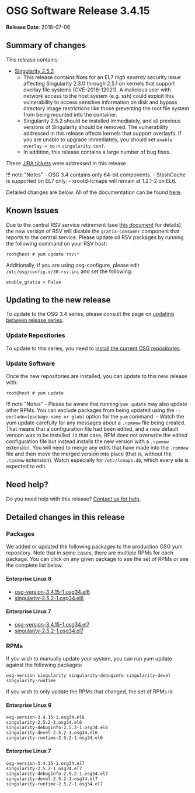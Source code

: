 OSG Software Release 3.4.15
===========================

**Release Date**: 2018-07-06

Summary of changes
------------------

This release contains:

-   [Singularity 2.5.2](https://github.com/singularityware/singularity/releases/tag/2.5.2)
    -   This release contains fixes for an EL7 *high severity* security issue affecting Singularity 2.3.0 through 2.5.1
        on kernels that support overlay file systems (CVE-2018-12021). A malicious user with network access to the host
        system (e.g. ssh) could exploit this vulnerability to access sensitive information on disk and bypass directory
        image restrictions like those preventing the root file system from being mounted into the container.
    -   Singularity 2.5.2 should be installed immediately, and all previous versions of Singularity should be removed.
        The vulnerability addressed in this release affects kernels that support overlayfs. If you are unable to upgrade
        immediately, you should set `enable overlay = no` in `singularity.conf`.
    -   In addition, this release contains a large number of bug fixes.

These [JIRA tickets](https://jira.opensciencegrid.org/issues/?jql=project%20%3D%20SOFTWARE%20AND%20fixVersion%20%3D%203.4.15%20ORDER%20BY%20priority%20DESC%2C%20key%20DESC) were addressed in this release.

!!! note "Notes"
    -   OSG 3.4 contains only 64-bit components.
    -   StashCache is supported on EL7 only.
    -   xrootd-lcmaps will remain at 1.2.1-2 on EL6.

Detailed changes are below. All of the documentation can be found [here](/index.md).

Known Issues
------------

Due to the central RSV service retirement (see [this document](https://opensciencegrid.org/technology/policy/service-migrations-spring-2018/) for details),
the new version of RSV will disable the `gratia-consumer` component that reports to the central service.
Please update _all_ RSV packages by running the following command on your RSV host:

``` console
root@host # yum update rsv\*
```

Additionally, if you are using osg-configure, please edit `/etc/osg/config.d/30-rsv.ini` and set the following:

``` file
enable_gratia = False
```

Updating to the new release
---------------------------

To update to the OSG 3.4 series, please consult the page on [updating between release series](/release/release_series#updating-from-osg-31-32-33-to-33-or-34).

### Update Repositories

To update to this series, you need to [install the current OSG repositories](/common/yum#install-osg-repositories).

### Update Software

Once the new repositories are installed, you can update to this new release with:

``` console
root@host # yum update
```

!!! note "Notes"
    -   Please be aware that running `yum update` may also update other RPMs. You can exclude packages from being updated using the `--exclude=[package-name or glob]` option for the `yum` command.
    -   Watch the yum update carefully for any messages about a `.rpmnew` file being created. That means that a configuration file had been edited, and a new default version was to be installed. In that case, RPM does not overwrite the edited configuration file but instead installs the new version with a `.rpmnew` extension. You will need to merge any edits that have made into the `.rpmnew` file and then move the merged version into place (that is, without the `.rpmnew` extension). Watch especially for `/etc/lcmaps.db`, which every site is expected to edit.

Need help?
----------

Do you need help with this release? [Contact us for help](/common/help).

Detailed changes in this release
--------------------------------

### Packages

We added or updated the following packages to the production OSG yum repository. Note that in some cases, there are multiple RPMs for each package. You can click on any given package to see the set of RPMs or see the complete list below.

#### Enterprise Linux 6

-   [osg-version-3.4.15-1.osg34.el6](https://koji.chtc.wisc.edu/koji/search?match=glob&type=build&terms=osg-version-3.4.15-1.osg34.el6)
-   [singularity-2.5.2-1.osg34.el6](https://koji.chtc.wisc.edu/koji/search?match=glob&type=build&terms=singularity-2.5.2-1.osg34.el6)

#### Enterprise Linux 7

-   [osg-version-3.4.15-1.osg34.el7](https://koji.chtc.wisc.edu/koji/search?match=glob&type=build&terms=osg-version-3.4.15-1.osg34.el7)
-   [singularity-2.5.2-1.osg34.el7](https://koji.chtc.wisc.edu/koji/search?match=glob&type=build&terms=singularity-2.5.2-1.osg34.el7)

### RPMs

If you wish to manually update your system, you can run yum update against the following packages:

    osg-version singularity singularity-debuginfo singularity-devel singularity-runtime

If you wish to only update the RPMs that changed, the set of RPMs is:

#### Enterprise Linux 6

``` file
osg-version-3.4.15-1.osg34.el6
singularity-2.5.2-1.osg34.el6
singularity-debuginfo-2.5.2-1.osg34.el6
singularity-devel-2.5.2-1.osg34.el6
singularity-runtime-2.5.2-1.osg34.el6
```

#### Enterprise Linux 7

``` file
osg-version-3.4.15-1.osg34.el7
singularity-2.5.2-1.osg34.el7
singularity-debuginfo-2.5.2-1.osg34.el7
singularity-devel-2.5.2-1.osg34.el7
singularity-runtime-2.5.2-1.osg34.el7
```
